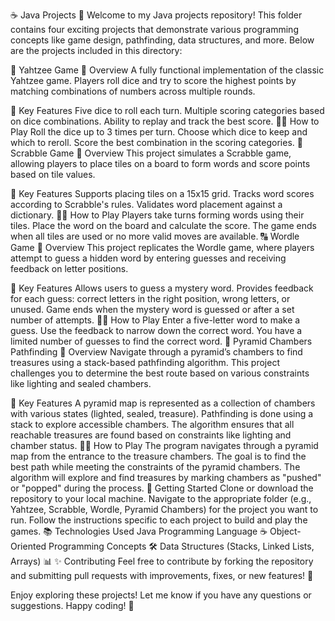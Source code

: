 ☕ Java Projects 🚀
Welcome to my Java projects repository! This folder contains four exciting projects that demonstrate various programming concepts like game design, pathfinding, data structures, and more. Below are the projects included in this directory:

🎲 Yahtzee Game
📝 Overview
A fully functional implementation of the classic Yahtzee game. Players roll dice and try to score the highest points by matching combinations of numbers across multiple rounds.

🔑 Key Features
Five dice to roll each turn.
Multiple scoring categories based on dice combinations.
Ability to replay and track the best score.
🧑‍💻 How to Play
Roll the dice up to 3 times per turn.
Choose which dice to keep and which to reroll.
Score the best combination in the scoring categories.
🧩 Scrabble Game
📝 Overview
This project simulates a Scrabble game, allowing players to place tiles on a board to form words and score points based on tile values.

🔑 Key Features
Supports placing tiles on a 15x15 grid.
Tracks word scores according to Scrabble's rules.
Validates word placement against a dictionary.
🧑‍💻 How to Play
Players take turns forming words using their tiles.
Place the word on the board and calculate the score.
The game ends when all tiles are used or no more valid moves are available.
🔠 Wordle Game
📝 Overview
This project replicates the Wordle game, where players attempt to guess a hidden word by entering guesses and receiving feedback on letter positions.

🔑 Key Features
Allows users to guess a mystery word.
Provides feedback for each guess: correct letters in the right position, wrong letters, or unused.
Game ends when the mystery word is guessed or after a set number of attempts.
🧑‍💻 How to Play
Enter a five-letter word to make a guess.
Use the feedback to narrow down the correct word.
You have a limited number of guesses to find the correct word.
🏰 Pyramid Chambers Pathfinding
📝 Overview
Navigate through a pyramid’s chambers to find treasures using a stack-based pathfinding algorithm. This project challenges you to determine the best route based on various constraints like lighting and sealed chambers.

🔑 Key Features
A pyramid map is represented as a collection of chambers with various states (lighted, sealed, treasure).
Pathfinding is done using a stack to explore accessible chambers.
The algorithm ensures that all reachable treasures are found based on constraints like lighting and chamber status.
🧑‍💻 How to Play
The program navigates through a pyramid map from the entrance to the treasure chambers.
The goal is to find the best path while meeting the constraints of the pyramid chambers.
The algorithm will explore and find treasures by marking chambers as "pushed" or "popped" during the process.
🔧 Getting Started
Clone or download the repository to your local machine.
Navigate to the appropriate folder (e.g., Yahtzee, Scrabble, Wordle, Pyramid Chambers) for the project you want to run.
Follow the instructions specific to each project to build and play the games.
📚 Technologies Used
Java Programming Language ☕
Object-Oriented Programming Concepts 🛠️
Data Structures (Stacks, Linked Lists, Arrays) 📊
✨ Contributing
Feel free to contribute by forking the repository and submitting pull requests with improvements, fixes, or new features! 📝

Enjoy exploring these projects! Let me know if you have any questions or suggestions. Happy coding! 🚀

